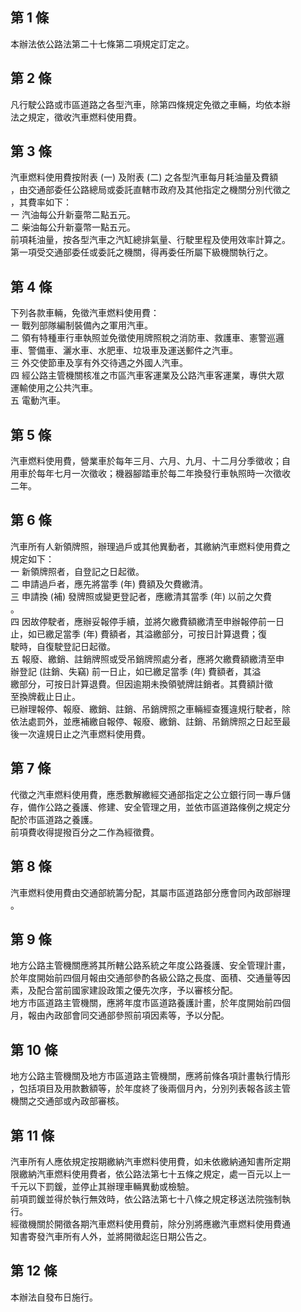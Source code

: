 第 1 條
-------
本辦法依公路法第二十七條第二項規定訂定之。

第 2 條
-------
凡行駛公路或市區道路之各型汽車，除第四條規定免徵之車輛，均依本辦  
法之規定，徵收汽車燃料使用費。

第 3 條
-------
汽車燃料使用費按附表 (一) 及附表 (二) 之各型汽車每月耗油量及費額  
，由交通部委任公路總局或委託直轄市政府及其他指定之機關分別代徵之  
，其費率如下：  
一  汽油每公升新臺幣二點五元。  
二  柴油每公升新臺幣一點五元。  
前項耗油量，按各型汽車之汽缸總排氣量、行駛里程及使用效率計算之。  
第一項受交通部委任或委託之機關，得再委任所屬下級機關執行之。

第 4 條
-------
下列各款車輛，免徵汽車燃料使用費：  
一  戰列部隊編制裝備內之軍用汽車。  
二  領有特種車行車執照並免徵使用牌照稅之消防車、救護車、憲警巡邏  
    車、警備車、灑水車、水肥車、垃圾車及運送郵件之汽車。  
三  外交使節車及享有外交待遇之外國人汽車。  
四  經公路主管機關核准之市區汽車客運業及公路汽車客運業，專供大眾  
    運輸使用之公共汽車。  
五  電動汽車。

第 5 條
-------
汽車燃料使用費，營業車於每年三月、六月、九月、十二月分季徵收；自  
用車於每年七月一次徵收；機器腳踏車於每二年換發行車執照時一次徵收  
二年。

第 6 條
-------
汽車所有人新領牌照，辦理過戶或其他異動者，其繳納汽車燃料使用費之  
規定如下：  
一  新領牌照者，自登記之日起徵。  
二  申請過戶者，應先將當季 (年) 費額及欠費繳清。  
三  申請換 (補) 發牌照或變更登記者，應繳清其當季 (年) 以前之欠費  
    。  
四  因故停駛者，應辦妥報停手續，並將欠繳費額繳清至申辦報停前一日  
    止，如已繳足當季 (年) 費額者，其溢繳部分，可按日計算退費；復  
    駛時，自復駛登記日起徵。  
五  報廢、繳銷、註銷牌照或受吊銷牌照處分者，應將欠繳費額繳清至申  
    辦登記 (註銷、失竊) 前一日止，如已繳足當季 (年) 費額者，其溢  
    繳部分，可按日計算退費。但因逾期未換領號牌註銷者。其費額計徵  
    至換牌截止日止。  
已辦理報停、報廢、繳銷、註銷、吊銷牌照之車輛經查獲違規行駛者，除  
依法處罰外，並應補繳自報停、報廢、繳銷、註銷、吊銷牌照之日起至最  
後一次違規日止之汽車燃料使用費。

第 7 條
-------
代徵之汽車燃料使用費，應悉數解繳經交通部指定之公立銀行同一專戶儲  
存，備作公路之養護、修建、安全管理之用，並依市區道路條例之規定分  
配於市區道路之養護。  
前項費收得提撥百分之二作為經徵費。

第 8 條
-------
汽車燃料使用費由交通部統籌分配，其屬市區道路部分應會同內政部辦理  
。

第 9 條
-------
地方公路主管機關應將其所轄公路系統之年度公路養護、安全管理計畫，  
於年度開始前四個月報由交通部參酌各級公路之長度、面積、交通量等因  
素，及配合當前國家建設政策之優先次序，予以審核分配。  
地方市區道路主管機關，應將年度市區道路養護計畫，於年度開始前四個  
月，報由內政部會同交通部參照前項因素等，予以分配。

第 10 條
--------
地方公路主管機關及地方市區道路主管機關，應將前條各項計畫執行情形  
，包括項目及用款數額等，於年度終了後兩個月內，分別列表報各該主管  
機關之交通部或內政部審核。

第 11 條
--------
汽車所有人應依規定按期繳納汽車燃料使用費，如未依繳納通知書所定期  
限繳納汽車燃料使用費者，依公路法第七十五條之規定，處一百元以上一  
千元以下罰鍰，並停止其辦理車輛異動或檢驗。                        
前項罰鍰並得於執行無效時，依公路法第七十八條之規定移送法院強制執  
行。                                                              
經徵機關於開徵各期汽車燃料使用費前，除分別將應繳汽車燃料使用費通  
知書寄發汽車所有人外，並將開徵起迄日期公告之。

第 12 條
--------
本辦法自發布日施行。

